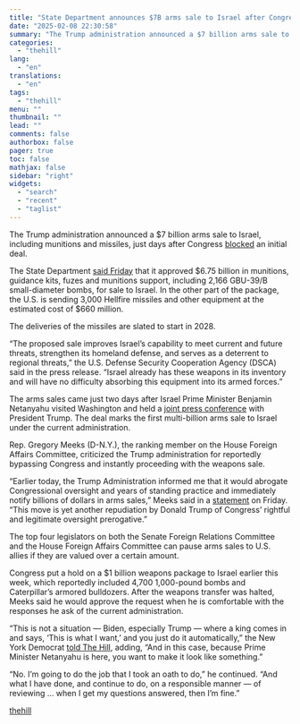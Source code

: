 ```yaml
---
title: "State Department announces $7B arms sale to Israel after Congress blocked initial deal"
date: "2025-02-08 22:30:58"
summary: "The Trump administration announced a $7 billion arms sale to Israel, including munitions and missiles, just days after Congress blocked an initial deal. The State Department said Friday that it approved $6.75 billion in munitions, guidance kits, fuzes and munitions support, including 2,166 GBU-39/B small-diameter bombs, for sale to Israel...."
categories:
  - "thehill"
lang:
  - "en"
translations:
  - "en"
tags:
  - "thehill"
menu: ""
thumbnail: ""
lead: ""
comments: false
authorbox: false
pager: true
toc: false
mathjax: false
sidebar: "right"
widgets:
  - "search"
  - "recent"
  - "taglist"
---
```


The Trump administration announced a $7 billion arms sale to Israel, including munitions and missiles, just days after Congress [blocked](https://thehill.com/policy/international/5126369-congress-israel-arms-sale-hold/) an initial deal.

The State Department [said Friday](https://thehill.com/homenews/ap/ap-u-s-news/ap-state-department-lays-out-plans-for-7-billion-plus-arms-sale-to-israel-as-netanyahu-visits-dc-2/) that it approved $6.75 billion in munitions, guidance kits, fuzes and munitions support, including 2,166 GBU-39/B small-diameter bombs, for sale to Israel. In the other part of the package, the U.S. is sending 3,000 Hellfire missiles and other equipment at the estimated cost of $660 million.

The deliveries of the missiles are slated to start in 2028.

“The proposed sale improves Israel’s capability to meet current and future threats, strengthen its homeland defense, and serves as a deterrent to regional threats,” the U.S. Defense Security Cooperation Agency (DSCA) said in the press release. “Israel already has these weapons in its inventory and will have no difficulty absorbing this equipment into its armed forces.”

The arms sales came just two days after Israel Prime Minister Benjamin Netanyahu visited Washington and held a [joint press conference](https://thehill.com/policy/international/5127164-trump-netanyahu-joint-presser/) with President Trump. The deal marks the first multi-billion arms sale to Israel under the current administration.

Rep. Gregory Meeks (D-N.Y.), the ranking member on the House Foreign Affairs Committee, criticized the Trump administration for reportedly bypassing Congress and instantly proceeding with the weapons sale.

“Earlier today, the Trump Administration informed me that it would abrogate Congressional oversight and years of standing practice and immediately notify billions of dollars in arms sales,” Meeks said in a [statement](https://democrats-foreignaffairs.house.gov/press-releases?ID=23975402-3CD0-42B9-8EF1-B61BFB5222B2) on Friday. “This move is yet another repudiation by Donald Trump of Congress’ rightful and legitimate oversight prerogative.”

The top four legislators on both the Senate Foreign Relations Committee and the House Foreign Affairs Committee can pause arms sales to U.S. allies if they are valued over a certain amount.

Congress put a hold on a $1 billion weapons package to Israel earlier this week, which reportedly included 4,700 1,000-pound bombs and Caterpillar’s armored bulldozers. After the weapons transfer was halted, Meeks said he would approve the request when he is comfortable with the responses he ask of the current administration.

“This is not a situation — Biden, especially Trump — where a king comes in and says, ‘This is what I want,’ and you just do it automatically,” the New York Democrat [told The Hill](https://thehill.com/policy/international/5128580-meeks-israel-arms-sale/), adding, “And in this case, because Prime Minister Netanyahu is here, you want to make it look like something.”

“No. I’m going to do the job that I took an oath to do,” he continued. “And what I have done, and continue to do, on a responsible manner — of reviewing … when I get my questions answered, then I’m fine.”

[thehill](https://thehill.com/policy/defense/5134221-state-department-7-billion-arms-sale-israel/)
